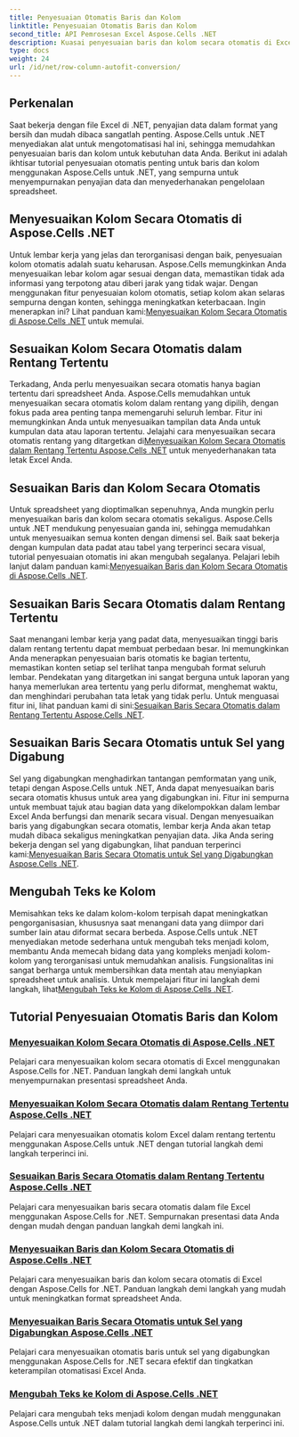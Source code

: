 ```yaml
---
title: Penyesuaian Otomatis Baris dan Kolom
linktitle: Penyesuaian Otomatis Baris dan Kolom
second_title: API Pemrosesan Excel Aspose.Cells .NET
description: Kuasai penyesuaian baris dan kolom secara otomatis di Excel dengan Aspose.Cells untuk .NET. Sempurnakan tampilan data dengan tutorial langkah demi langkah untuk lembar kerja yang jelas dan profesional.
type: docs
weight: 24
url: /id/net/row-column-autofit-conversion/
---
```

## Perkenalan

Saat bekerja dengan file Excel di .NET, penyajian data dalam format yang bersih dan mudah dibaca sangatlah penting. Aspose.Cells untuk .NET menyediakan alat untuk mengotomatisasi hal ini, sehingga memudahkan penyesuaian baris dan kolom untuk kebutuhan data Anda. Berikut ini adalah ikhtisar tutorial penyesuaian otomatis penting untuk baris dan kolom menggunakan Aspose.Cells untuk .NET, yang sempurna untuk menyempurnakan penyajian data dan menyederhanakan pengelolaan spreadsheet.

## Menyesuaikan Kolom Secara Otomatis di Aspose.Cells .NET
Untuk lembar kerja yang jelas dan terorganisasi dengan baik, penyesuaian kolom otomatis adalah suatu keharusan. Aspose.Cells memungkinkan Anda menyesuaikan lebar kolom agar sesuai dengan data, memastikan tidak ada informasi yang terpotong atau diberi jarak yang tidak wajar. Dengan menggunakan fitur penyesuaian kolom otomatis, setiap kolom akan selaras sempurna dengan konten, sehingga meningkatkan keterbacaan. Ingin menerapkan ini? Lihat panduan kami:[Menyesuaikan Kolom Secara Otomatis di Aspose.Cells .NET](./autofit-column-aspose-cells/) untuk memulai.

## Sesuaikan Kolom Secara Otomatis dalam Rentang Tertentu
 Terkadang, Anda perlu menyesuaikan secara otomatis hanya bagian tertentu dari spreadsheet Anda. Aspose.Cells memudahkan untuk menyesuaikan secara otomatis kolom dalam rentang yang dipilih, dengan fokus pada area penting tanpa memengaruhi seluruh lembar. Fitur ini memungkinkan Anda untuk menyesuaikan tampilan data Anda untuk kumpulan data atau laporan tertentu. Jelajahi cara menyesuaikan secara otomatis rentang yang ditargetkan di[Menyesuaikan Kolom Secara Otomatis dalam Rentang Tertentu Aspose.Cells .NET](./autofit-column-specific-range/) untuk menyederhanakan tata letak Excel Anda.

## Sesuaikan Baris dan Kolom Secara Otomatis
Untuk spreadsheet yang dioptimalkan sepenuhnya, Anda mungkin perlu menyesuaikan baris dan kolom secara otomatis sekaligus. Aspose.Cells untuk .NET mendukung penyesuaian ganda ini, sehingga memudahkan untuk menyesuaikan semua konten dengan dimensi sel. Baik saat bekerja dengan kumpulan data padat atau tabel yang terperinci secara visual, tutorial penyesuaian otomatis ini akan mengubah segalanya. Pelajari lebih lanjut dalam panduan kami:[Menyesuaikan Baris dan Kolom Secara Otomatis di Aspose.Cells .NET](./autofit-rows-columns/).

## Sesuaikan Baris Secara Otomatis dalam Rentang Tertentu
 Saat menangani lembar kerja yang padat data, menyesuaikan tinggi baris dalam rentang tertentu dapat membuat perbedaan besar. Ini memungkinkan Anda menerapkan penyesuaian baris otomatis ke bagian tertentu, memastikan konten setiap sel terlihat tanpa mengubah format seluruh lembar. Pendekatan yang ditargetkan ini sangat berguna untuk laporan yang hanya memerlukan area tertentu yang perlu diformat, menghemat waktu, dan menghindari perubahan tata letak yang tidak perlu. Untuk menguasai fitur ini, lihat panduan kami di sini:[Sesuaikan Baris Secara Otomatis dalam Rentang Tertentu Aspose.Cells .NET](./autofit-row-specific-range/).

## Sesuaikan Baris Secara Otomatis untuk Sel yang Digabung
Sel yang digabungkan menghadirkan tantangan pemformatan yang unik, tetapi dengan Aspose.Cells untuk .NET, Anda dapat menyesuaikan baris secara otomatis khusus untuk area yang digabungkan ini. Fitur ini sempurna untuk membuat tajuk atau bagian data yang dikelompokkan dalam lembar Excel Anda berfungsi dan menarik secara visual. Dengan menyesuaikan baris yang digabungkan secara otomatis, lembar kerja Anda akan tetap mudah dibaca sekaligus meningkatkan penyajian data. Jika Anda sering bekerja dengan sel yang digabungkan, lihat panduan terperinci kami:[Menyesuaikan Baris Secara Otomatis untuk Sel yang Digabungkan Aspose.Cells .NET](./autofit-rows-merged-cells/).

## Mengubah Teks ke Kolom
 Memisahkan teks ke dalam kolom-kolom terpisah dapat meningkatkan pengorganisasian, khususnya saat menangani data yang diimpor dari sumber lain atau diformat secara berbeda. Aspose.Cells untuk .NET menyediakan metode sederhana untuk mengubah teks menjadi kolom, membantu Anda memecah bidang data yang kompleks menjadi kolom-kolom yang terorganisasi untuk memudahkan analisis. Fungsionalitas ini sangat berharga untuk membersihkan data mentah atau menyiapkan spreadsheet untuk analisis. Untuk mempelajari fitur ini langkah demi langkah, lihat[Mengubah Teks ke Kolom di Aspose.Cells .NET](./convert-text-to-columns/).

## Tutorial Penyesuaian Otomatis Baris dan Kolom
### [Menyesuaikan Kolom Secara Otomatis di Aspose.Cells .NET](./autofit-column-aspose-cells/)
Pelajari cara menyesuaikan kolom secara otomatis di Excel menggunakan Aspose.Cells for .NET. Panduan langkah demi langkah untuk menyempurnakan presentasi spreadsheet Anda.
### [Menyesuaikan Kolom Secara Otomatis dalam Rentang Tertentu Aspose.Cells .NET](./autofit-column-specific-range/)
Pelajari cara menyesuaikan otomatis kolom Excel dalam rentang tertentu menggunakan Aspose.Cells untuk .NET dengan tutorial langkah demi langkah terperinci ini.
### [Sesuaikan Baris Secara Otomatis dalam Rentang Tertentu Aspose.Cells .NET](./autofit-row-specific-range/)
Pelajari cara menyesuaikan baris secara otomatis dalam file Excel menggunakan Aspose.Cells for .NET. Sempurnakan presentasi data Anda dengan mudah dengan panduan langkah demi langkah ini.
### [Menyesuaikan Baris dan Kolom Secara Otomatis di Aspose.Cells .NET](./autofit-rows-columns/)
Pelajari cara menyesuaikan baris dan kolom secara otomatis di Excel dengan Aspose.Cells for .NET. Panduan langkah demi langkah yang mudah untuk meningkatkan format spreadsheet Anda.
### [Menyesuaikan Baris Secara Otomatis untuk Sel yang Digabungkan Aspose.Cells .NET](./autofit-rows-merged-cells/)
Pelajari cara menyesuaikan otomatis baris untuk sel yang digabungkan menggunakan Aspose.Cells for .NET secara efektif dan tingkatkan keterampilan otomatisasi Excel Anda.
### [Mengubah Teks ke Kolom di Aspose.Cells .NET](./convert-text-to-columns/)
Pelajari cara mengubah teks menjadi kolom dengan mudah menggunakan Aspose.Cells untuk .NET dalam tutorial langkah demi langkah terperinci ini.